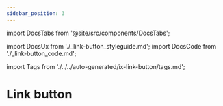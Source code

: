 ```yaml
---
sidebar_position: 3
---
```


import DocsTabs from '@site/src/components/DocsTabs';

import DocsUx from './\_link-button_styleguide.md';
import DocsCode from './\_link-button_code.md';

import Tags from './../../auto-generated/ix-link-button/tags.md';

# Link button

<Tags />

<br/><br/>

<DocsTabs styleguide={DocsUx} code={DocsCode} />

